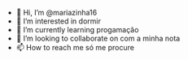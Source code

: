 - 👋 Hi, I’m @mariazinha16
- 👀 I’m interested in dormir
- 🌱 I’m currently learning progamação
- 💞️ I’m looking to collaborate on com a minha nota
- 📫 How to reach me só me procure

<!---
mariazinha16/mariazinha16 is a ✨ special ✨ repository because its `README.md` (this file) appears on your GitHub profile.
You can click the Preview link to take a look at your changes.
--->
